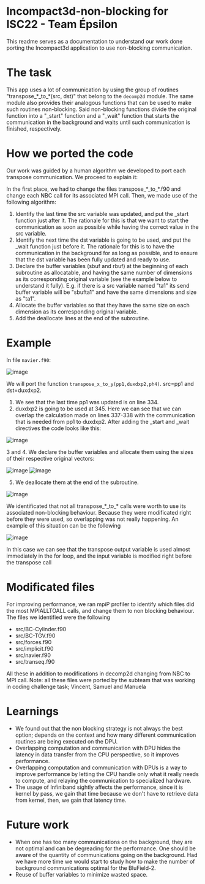 # Incompact3d-non-blocking for ISC22 - Team Épsilon

This readme serves as a documentation to understand our work done porting the Incompact3d application to use non-blocking communication.

# The task

This app uses a lot of communication by using the group of routines "transpose\_\*\_to\_\*(src, dst)" that belong to the `decomp2d` module. The 
same module also provides their analogous functions that can be used to make such routines non-blocking. Said non-blocking functions divide the original
function into a "\_start" function and a "\_wait" function that starts the communication in the background and waits until such communication is finished, respectively.


# How we ported the code
Our work was guided by a human algorithm we developed to port each transpose communication. We proceed to explain it:

In the first place, we had to change the files transpose\_\*\_to\_\*.f90 and change each NBC call for its associated MPI call. Then, we made use of the following algorithm:

1. Identify the last time the src variable was updated, and put the \_start function just after it. The rationale for this is that we want to start the communication as soon as possible while having the correct value in the src variable.
2. Identify the next time the dst variable is going to be used, and put the \_wait function just before it. The rationale for this is to have the communication in the background for as long as possible, and to ensure that the dst variable has been fully updated and ready to use.
3. Declare the buffer variables (sbuf and rbuf) at the beginning of each subroutine as allocatable, and having the same number of dimensions as its corresponding original variable (see the example below to understand it fully). E.g. if there is a src variable named "ta1" its send buffer variable will be "sbufta1" and have the same dimensions and size as "ta1".
4. Allocate the buffer variables so that they have the same size on each dimension as its corresponding original variable.
5. Add the deallocate lines at the end of the subroutine.

# Example
In file `navier.f90`:

![image](https://user-images.githubusercontent.com/46629861/167955906-49e039cf-8648-489c-b03b-bb65aa0a24f0.png)

We will port the function `transpose_x_to_y(pp1,duxdxp2,ph4)`. src=pp1 and dst=duxdxp2.

1. We see that the last time pp1 was updated is on line 334. 
2. duxdxp2 is going to be used at 345. Here we can see that we can overlap the calculation made on lines 337-338 with the communication that is needed from pp1 to duxdxp2. After adding the \_start and \_wait directives the code looks like this:

![image](https://user-images.githubusercontent.com/46629861/167956607-a433eca2-ba39-452c-aa5f-bfb9de42db96.png)

3 and 4. We declare the buffer variables and allocate them using the sizes of their respective original vectors:

![image](https://user-images.githubusercontent.com/46629861/167957001-d81a7b7d-963d-4d2a-b4d9-e8765de1e77e.png)
![image](https://user-images.githubusercontent.com/46629861/167957037-44114425-bb5e-4000-ba33-9575bb270cfb.png)

5. We deallocate them at the end of the subroutine.

![image](https://user-images.githubusercontent.com/46629861/167957085-6ad690b5-a643-43dd-a26e-62b0d602dd27.png)

We identificated that not all transpose\_\*\_to\_\* calls were worth to use its associated non-blocking behaviour. Because they were modificated right before they were used, so overlapping was not really happening. An example of this situation can be the following

![image](https://user-images.githubusercontent.com/53027815/167989809-bb3e936f-0711-4a10-94d7-11b6b3afc6b5.png)

In this case we can see that the transpose output variable is used almost immediately in the for loop, and the input variable is modified right before the transpose call

# Modificated files
For improving performance, we ran mpiP profiler to identify which files did the most MPIALLTOALL calls, and change them to non blocking behaviour. 
The files we identified were the following

- src/BC-Cylinder.f90
- src/BC-TGV.f90
- src/forces.f90
- src/implicit.f90
- src/navier.f90
- src/transeq.f90

All these in addition to modifications in decomp2d changing from NBC  to MPI call.
Note: all these files were ported by the subteam that was working in coding challenge task; Vincent, Samuel and Manuela

# Learnings

- We found out that the non blocking strategy is not always the best option; depends on the context and how many different communication routines are being executed on the DPU.
- Overlapping computation and communication with DPU hides the latency in data transfer from the CPU perspective, so it improves performance.
- Overlapping computation and communication with DPUs is a way to improve performance by letting the CPU handle only what it really needs to compute, and relaying the communication to specialized hardware.
- The usage of Infiniband sightly affects  the performance, since it is kernel by pass, we gain that time because we don't have to retrieve data from kernel, then, we gain that latency time.

# Future work

* When one has too many communications on the background, they are not optimal and can be degreading for the performance. One should be aware of the quantity of communications going on the background. Had we have more time we would start to study how to make the number of background communications optimal for the BluField-2.
* Reuse of buffer variables to minimize wasted space.
